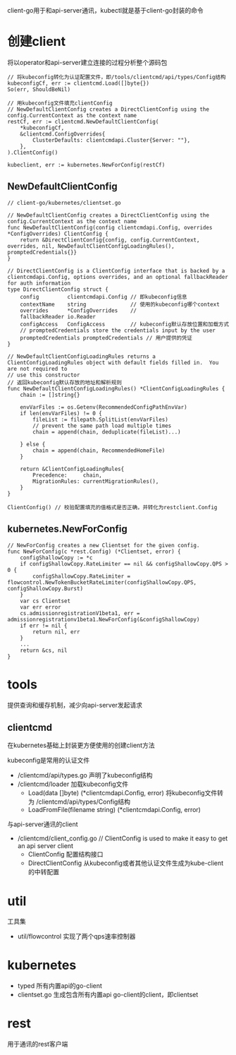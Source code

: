 client-go用于和api-server通讯，kubectl就是基于client-go封装的命令

# 创建client
将以operator和api-server建立连接的过程分析整个源码包

```
// 将kubeconfig转化为认证配置文件，即/tools/clientcmd/api/types/Config结构
kubeconfigCf, err := clientcmd.Load([]byte{})
So(err, ShouldBeNil)

// 用kubeconfig文件填充clientConfig
// NewDefaultClientConfig creates a DirectClientConfig using the config.CurrentContext as the context name
restCf, err := clientcmd.NewDefaultClientConfig(
    *kubeconfigCf,
    &clientcmd.ConfigOverrides{
        ClusterDefaults: clientcmdapi.Cluster{Server: ""},
    },
).ClientConfig()

kubeclient, err := kubernetes.NewForConfig(restCf)
```

## NewDefaultClientConfig
```
// client-go/kubernetes/clientset.go

// NewDefaultClientConfig creates a DirectClientConfig using the config.CurrentContext as the context name
func NewDefaultClientConfig(config clientcmdapi.Config, overrides *ConfigOverrides) ClientConfig {
	return &DirectClientConfig{config, config.CurrentContext, overrides, nil, NewDefaultClientConfigLoadingRules(), promptedCredentials{}}
}

// DirectClientConfig is a ClientConfig interface that is backed by a clientcmdapi.Config, options overrides, and an optional fallbackReader for auth information
type DirectClientConfig struct {
	config         clientcmdapi.Config // 即kubeconfig信息
	contextName    string              // 使用的kubeconfig哪个context
	overrides      *ConfigOverrides    // 
	fallbackReader io.Reader
	configAccess   ConfigAccess        // kubeconfig默认存放位置和加载方式
	// promptedCredentials store the credentials input by the user
	promptedCredentials promptedCredentials // 用户提供的凭证
}

// NewDefaultClientConfigLoadingRules returns a ClientConfigLoadingRules object with default fields filled in.  You are not required to
// use this constructor
// 返回kubeconfig默认存放的地址和解析规则
func NewDefaultClientConfigLoadingRules() *ClientConfigLoadingRules {
	chain := []string{}

	envVarFiles := os.Getenv(RecommendedConfigPathEnvVar)
	if len(envVarFiles) != 0 {
		fileList := filepath.SplitList(envVarFiles)
		// prevent the same path load multiple times
		chain = append(chain, deduplicate(fileList)...)

	} else {
		chain = append(chain, RecommendedHomeFile)
	}

	return &ClientConfigLoadingRules{
		Precedence:     chain,
		MigrationRules: currentMigrationRules(),
	}
}

ClientConfig() // 校验配置填充的值格式是否正确，并转化为restclient.Config
```

## kubernetes.NewForConfig
```
// NewForConfig creates a new Clientset for the given config.
func NewForConfig(c *rest.Config) (*Clientset, error) {
	configShallowCopy := *c
	if configShallowCopy.RateLimiter == nil && configShallowCopy.QPS > 0 {
		configShallowCopy.RateLimiter = flowcontrol.NewTokenBucketRateLimiter(configShallowCopy.QPS, configShallowCopy.Burst)
	}
	var cs Clientset
	var err error
	cs.admissionregistrationV1beta1, err = admissionregistrationv1beta1.NewForConfig(&configShallowCopy)
	if err != nil {
		return nil, err
	}
	...
	return &cs, nil
}

```


# tools
提供查询和缓存机制，减少向api-server发起请求

## clientcmd
在kubernetes基础上封装更方便使用的创建client方法

kubeconfig是常用的认证文件

- /clientcmd/api/types.go 声明了kubeconfig结构
- /clientcmd/loader 加载kubeconfig文件
    - Load(data []byte) (*clientcmdapi.Config, error) 将kubeconfig文件转为 /clientcmd/api/types/Config结构
    - LoadFromFile(filename string) (*clientcmdapi.Config, error) 

与api-server通讯的client

- /clientcmd/client_config.go // ClientConfig is used to make it easy to get an api server client
    - ClientConfig 配置结构接口
    - DirectClientConfig 从kubeconfig或者其他认证文件生成为kube-client的中转配置


# util 
工具集
- util/flowcontrol 实现了两个qps速率控制器

# kubernetes

- typed 所有内置api的go-client
- clientset.go 生成包含所有内置api go-client的client，即clientset

# rest
用于通讯的rest客户端